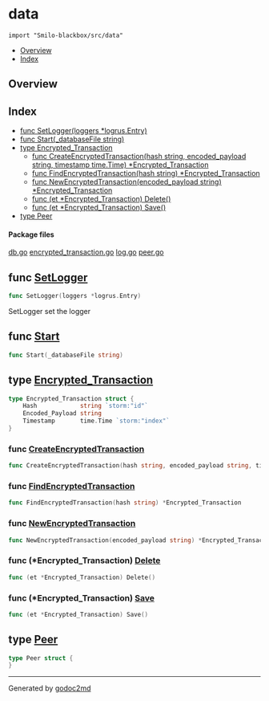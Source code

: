 

# data
`import "Smilo-blackbox/src/data"`

* [Overview](#pkg-overview)
* [Index](#pkg-index)

## <a name="pkg-overview">Overview</a>



## <a name="pkg-index">Index</a>
* [func SetLogger(loggers *logrus.Entry)](#SetLogger)
* [func Start(_databaseFile string)](#Start)
* [type Encrypted_Transaction](#Encrypted_Transaction)
  * [func CreateEncryptedTransaction(hash string, encoded_payload string, timestamp time.Time) *Encrypted_Transaction](#CreateEncryptedTransaction)
  * [func FindEncryptedTransaction(hash string) *Encrypted_Transaction](#FindEncryptedTransaction)
  * [func NewEncryptedTransaction(encoded_payload string) *Encrypted_Transaction](#NewEncryptedTransaction)
  * [func (et *Encrypted_Transaction) Delete()](#Encrypted_Transaction.Delete)
  * [func (et *Encrypted_Transaction) Save()](#Encrypted_Transaction.Save)
* [type Peer](#Peer)


#### <a name="pkg-files">Package files</a>
[db.go](/src/Smilo-blackbox/src/data/db.go) [encrypted_transaction.go](/src/Smilo-blackbox/src/data/encrypted_transaction.go) [log.go](/src/Smilo-blackbox/src/data/log.go) [peer.go](/src/Smilo-blackbox/src/data/peer.go) 





## <a name="SetLogger">func</a> [SetLogger](/src/target/log.go?s=181:218#L11)
``` go
func SetLogger(loggers *logrus.Entry)
```
SetLogger set the logger



## <a name="Start">func</a> [Start](/src/target/db.go?s=102:134#L12)
``` go
func Start(_databaseFile string)
```



## <a name="Encrypted_Transaction">type</a> [Encrypted_Transaction](/src/target/encrypted_transaction.go?s=89:230#L10)
``` go
type Encrypted_Transaction struct {
    Hash            string `storm:"id"`
    Encoded_Payload string
    Timestamp       time.Time `storm:"index"`
}
```






### <a name="CreateEncryptedTransaction">func</a> [CreateEncryptedTransaction](/src/target/encrypted_transaction.go?s=605:717#L30)
``` go
func CreateEncryptedTransaction(hash string, encoded_payload string, timestamp time.Time) *Encrypted_Transaction
```

### <a name="FindEncryptedTransaction">func</a> [FindEncryptedTransaction](/src/target/encrypted_transaction.go?s=865:930#L39)
``` go
func FindEncryptedTransaction(hash string) *Encrypted_Transaction
```

### <a name="NewEncryptedTransaction">func</a> [NewEncryptedTransaction](/src/target/encrypted_transaction.go?s=232:307#L16)
``` go
func NewEncryptedTransaction(encoded_payload string) *Encrypted_Transaction
```




### <a name="Encrypted_Transaction.Delete">func</a> (\*Encrypted\_Transaction) [Delete](/src/target/encrypted_transaction.go?s=1144:1185#L53)
``` go
func (et *Encrypted_Transaction) Delete()
```



### <a name="Encrypted_Transaction.Save">func</a> (\*Encrypted\_Transaction) [Save](/src/target/encrypted_transaction.go?s=1086:1125#L49)
``` go
func (et *Encrypted_Transaction) Save()
```



## <a name="Peer">type</a> [Peer](/src/target/peer.go?s=14:34#L3)
``` go
type Peer struct {
}
```













- - -
Generated by [godoc2md](http://godoc.org/github.com/davecheney/godoc2md)
